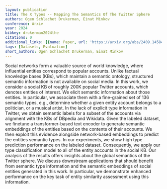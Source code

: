 ```yaml
---
layout: publication
title: The X Types -- Mapping The Semantics Of The Twitter Sphere
authors: Ogen Schlachet Drukerman, Einat Minkov
conference: Arxiv
year: 2024
bibkey: drukerman2024the
citations: 0
additional_links: [{name: Paper, url: 'https://arxiv.org/abs/2409.14584'}]
tags: [Datasets, Evaluation]
short_authors: Ogen Schlachet Drukerman, Einat Minkov
---
```

Social networks form a valuable source of world knowledge, where influential
entities correspond to popular accounts. Unlike factual knowledge bases (KBs),
which maintain a semantic ontology, structured semantic information is not
available on social media. In this work, we consider a social KB of roughly
200K popular Twitter accounts, which denotes entities of interest. We elicit
semantic information about those entities. In particular, we associate them
with a fine-grained set of 136 semantic types, e.g., determine whether a given
entity account belongs to a politician, or a musical artist. In the lack of
explicit type information in Twitter, we obtain semantic labels for a subset of
the accounts via alignment with the KBs of DBpedia and Wikidata. Given the
labeled dataset, we finetune a transformer-based text encoder to generate
semantic embeddings of the entities based on the contents of their accounts. We
then exploit this evidence alongside network-based embeddings to predict the
entities semantic types. In our experiments, we show high type prediction
performance on the labeled dataset. Consequently, we apply our type
classification model to all of the entity accounts in the social KB. Our
analysis of the results offers insights about the global semantics of the
Twitter sphere. We discuss downstream applications that should benefit from
semantic type information and the semantic embeddings of social entities
generated in this work. In particular, we demonstrate enhanced performance on
the key task of entity similarity assessment using this information.